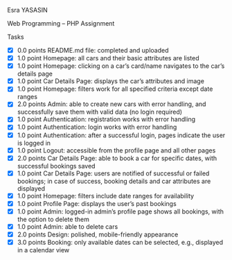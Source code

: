 Esra YASASIN

Web Programming – PHP Assignment

Tasks
- [x] 0.0 points README.md file: completed and uploaded 
- [x] 1.0 point Homepage: all cars and their basic attributes are listed 
- [x] 1.0 point Homepage: clicking on a car’s card/name navigates to the car’s details page 
- [x] 1.0 point Car Details Page: displays the car’s attributes and image 
- [x] 1.0 point Homepage: filters work for all specified criteria except date ranges 
- [x] 2.0 points Admin: able to create new cars with error handling, and successfully save them with valid data (no login required) 
- [x] 1.0 point Authentication: registration works with error handling 
- [x] 1.0 point Authentication: login works with error handling 
- [x] 1.0 point Authentication: after a successful login, pages indicate the user is logged in 
- [x] 1.0 point Logout: accessible from the profile page and all other pages 
- [x] 2.0 points Car Details Page: able to book a car for specific dates, with successful bookings saved 
- [x] 1.0 point Car Details Page: users are notified of successful or failed bookings; in case of success, booking details and car attributes are displayed 
- [x] 1.0 point Homepage: filters include date ranges for availability
- [x] 1.0 point Profile Page: displays the user’s past bookings
- [x] 1.0 point Admin: logged-in admin’s profile page shows all bookings, with the option to delete them 
- [x] 1.0 point Admin: able to delete cars
- [x] 2.0 points Design: polished, mobile-friendly appearance 
- [x] 3.0 points Booking: only available dates can be selected, e.g., displayed in a calendar view 